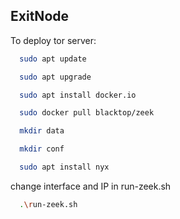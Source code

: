 
## ExitNode

To deploy tor server:

```bash
  sudo apt update
```

```bash
  sudo apt upgrade
```
```bash
  sudo apt install docker.io
```
```bash
  sudo docker pull blacktop/zeek
```
```bash
  mkdir data
```
```bash
  mkdir conf
```
```bash
  sudo apt install nyx
```
change interface and IP in run-zeek.sh 
```bash
  .\run-zeek.sh
```
